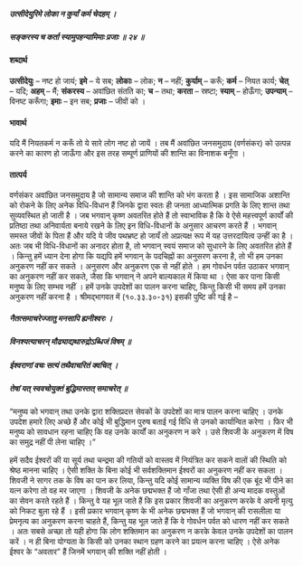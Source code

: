 ##### उत्सीदेयुरिमे लोका न कुर्यां कर्म चेदहम् ।
##### सङ्करस्य च कर्ता स्यामुपहन्यामिमाः प्रजाः ॥ २४ ॥

#### शब्दार्थ

**उत्सीदेयुः** – नष्ट हो जायं; **इमे** – ये सब; **लोकाः** – लोक; **न** – नहीं; **कुर्याम्** – करूँ; **कर्म** – नियत कार्य; **चेत्** – यदि; **अहम्** – मैं; **संकरस्य** – अवांछित संतति का; **च** – तथा; **करता** – स्रष्टा; **स्याम्** – होऊँगा; **उपन्याम्** – विनष्ट करूँगा; **इमाः** – इन सब; **प्रजाः** – जीवों को ।

#### भावार्थ

यदि मैं नियतकर्म न करूँ तो ये सारे लोग नष्ट हो जायें । तब मैं अवांछित जनसमुदाय (वर्णसंकर) को उत्पन्न करने का कारण हो जाऊँगा और इस तरह सम्पूर्ण प्राणियों की शान्ति का विनाशक बनूँगा ।

#### तात्पर्य

वर्णसंकर अवांछित जनसमुदाय है जो सामान्य समाज की शान्ति को भंग करता है । इस सामाजिक अशान्ति को रोकने के लिए अनेक विधि-विधान हैं जिनके द्वारा स्वतः ही जनता आध्यात्मिक प्रगति के लिए शान्त तथा सुव्यवस्थित हो जाती है । जब भगवान् कृष्ण अवतरित होते हैं तो स्वाभाविक है कि वे ऐसे महत्त्वपूर्ण कार्यों की प्रतिष्ठा तथा अनिवार्यता बनाये रखने के लिए इन विधि-विधानों के अनुसार आचरण करते हैं । भगवान् समस्त जीवों के पिता हैं और यदि ये जीव पथभ्रष्ट हो जायँ तो अप्रत्यक्ष रूप में यह उत्तरदायित्व उन्हीं का है । अतः जब भी विधि-विधानों का अनादर होता है, तो भगवान् स्वयं समाज को सुधारने के लिए अवतरित होते हैं । किन्तु हमें ध्यान देना होगा कि यद्यपि हमें भगवान् के पदचिह्नों का अनुसरण करना है, तो भी हम उनका अनुकरण नहीं कर सकते । अनुसरण और अनुकरण एक से नहीं होते । हम गोवर्धन पर्वत उठाकर भगवान् का अनुकरण नहीं कर सकते, जैसा कि भगवान् ने अपने बाल्यकाल में किया था । ऐसा कर पाना किसी मनुष्य के लिए सम्भव नहीं । हमें उनके उपदेशों का पालन करना चाहिए, किन्तु किसी भी समय हमें उनका अनुकरण नहीं करना है । श्रीमद्भागवत में (१०.३३.३०-३१) इसकी पुष्टि की गई है –

##### नैतत्समाचरेज्जातु मनसापि ह्यनीश्वरः ।
##### विनश्यत्याचरन् मौढ्याद्यथारुद्रोऽब्धिजं विषम् ॥
##### ईश्वराणां वचः सत्यं तथैवाचरितं क्वचित् ।
##### तेषां यत् स्ववचोयुक्तं बुद्धिमास्तत् समाचरेत् ॥

“मनुष्य को भगवान् तथा उनके द्वारा शक्तिप्रदत्त सेवकों के उपदेशों का मात्र पालन करना चाहिए । उनके उपदेश हमारे लिए अच्छे हैं और कोई भी बुद्धिमान पुरुष बताई गई विधि से उनको कार्यान्वित करेगा । फिर भी मनुष्य को सावधान रहना चाहिए कि वह उनके कार्यों का अनुकरण न करे । उसे शिवजी के अनुकरण में विष का समुद्र नहीं पी लेना चाहिए ।”

हमें सदैव ईश्वरों की या सूर्य तथा चन्द्रमा की गतियों को वास्तव में नियंत्रित कर सकने वालों की स्थिति को श्रेष्ठ मानना चाहिए । ऐसी शक्ति के बिना कोई भी सर्वशक्तिमान ईश्वरों का अनुकरण नहीं कर सकता । शिवजी ने सागर तक के विष का पान कर लिया, किन्तु यदि कोई सामान्य व्यक्ति विष की एक बूंद भी पीने का यत्न करेगा तो वह मर जाएगा । शिवजी के अनेक छद्मभक्त हैं जो गाँजा तथा ऐसी ही अन्य मादक वस्तुओं का सेवन करते रहते हैं । किन्तु वे यह भूल जाते हैं कि इस प्रकार शिवजी का अनुकरण करके वे अपनी मृत्यु को निकट बुला रहे हैं । इसी प्रकार भगवान् कृष्ण के भी अनेक छद्मभक्त हैं जो भगवान् की रासलीला या प्रेमनृत्य का अनुकरण करना चाहते हैं, किन्तु यह भूल जाते हैं कि वे गोवर्धन पर्वत को धारण नहीं कर सकते । अतः सबसे अच्छा तो यही होगा कि लोग शक्तिमान का अनुकरण न करके केवल उनके उपदेशों का पालन करें । न ही बिना योग्यता के किसी को उनका स्थान ग्रहण करने का प्रयत्न करना चाहिए । ऐसे अनेक ईश्वर के “अवतार” हैं जिनमें भगवान् की शक्ति नहीं होती ।